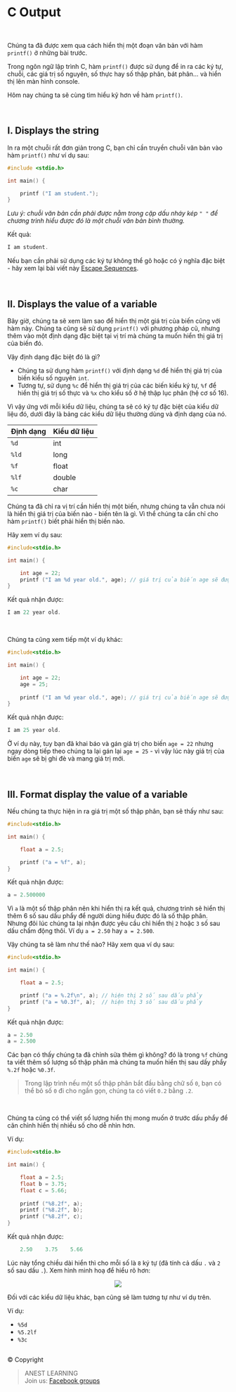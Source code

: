 # C Output

<br />

Chúng ta đã được xem qua cách hiển thị một đoạn văn bản với hàm `printf()` ở những bài trước.

Trong ngôn ngữ lập trình C, hàm `printf()` được sử dụng để in ra các ký tự, chuỗi, các giá trị số nguyên, số thực hay số thập phân, bát phân... và hiển thị lên màn hình console.

Hôm nay chúng ta sẽ cùng tìm hiểu kỹ hơn về hàm `printf()`.

<br />

## I. Displays the string

In ra một chuỗi rất đơn giản trong C, bạn chỉ cần truyền chuỗi văn bản vào hàm `printf()` như ví dụ sau:

```c
#include <stdio.h>

int main() {

    printf ("I am student.");
}
```
_Lưu ý: chuỗi văn bản cần phải được nằm trong cặp dấu nháy kép `" "` để chương trình hiểu được đó là một chuỗi văn bản bình thường._

Kết quả:
```c
I am student.
```

Nếu bạn cần phải sử dụng các ký tự không thể gõ hoặc có ý nghĩa đặc biệt - hãy xem lại bài viết này [Escape Sequences](https://github.com/AnestLearning/Course-C-Fundamentals/blob/master/1.%20Introduction/4.%20Keywords%20&%20Escape%20Sequences.md).

<br />

## II. Displays the value of a variable

Bây giờ, chúng ta sẽ xem làm sao để hiển thị một giá trị của biến cũng với hàm này. Chúng ta cũng sẽ sử dụng `printf()` với phương pháp cũ, nhưng thêm vào một định dạng đặc biệt tại vị trí mà chúng ta muốn hiển thị giá trị của biến đó. 

Vậy định dạng đặc biệt đó là gì?

- Chúng ta sử dụng hàm `printf()` với định dạng `%d` để hiển thị giá trị của biến kiểu số nguyên `int`.
- Tương tự, sử dụng `%c` để hiển thị giá trị của các biến kiểu ký tự, `%f` để hiển thị giá trị số thực và `%x` cho kiểu số ở hệ thập lục phân (hệ cơ số 16).

Vì vậy ứng với mỗi kiểu dữ liệu, chúng ta sẽ có ký tự đặc biệt của kiểu dữ liệu đó, dưới đây là bảng các kiểu dữ liệu thường dùng và định dạng của nó.

|  Định dạng | Kiểu dữ liệu  |
| ---------- | ------------- |
| `%d`  | int     |
| `%ld` | long    |
| `%f`  | float   |
| `%lf` | double  |
| `%c`  | char    |

Chúng ta đã chỉ ra vị trí cần hiển thị một biến, nhưng chúng ta vẫn chưa nói là hiển thị giá trị của biến nào - biến tên là gì. Vì thể chúng ta cần chỉ cho hàm `printf()` biết phải hiển thị biến nào. 

Hãy xem ví dụ sau:
```c
#include<stdio.h>

int main() {

    int age = 22;
    printf ("I am %d year old.", age); // giá trị của biến age sẽ được thay thế vào vị trí %d
}
```

Kết quả nhận được:
```c
I am 22 year old.
```

<br />

Chúng ta cũng xem tiếp một ví dụ khác:

```c
#include<stdio.h>

int main() {

    int age = 22;
    age = 25;
    
    printf ("I am %d year old.", age); // giá trị của biến age sẽ được thay thế vào vị trí %d
}
```

Kết quả nhận được:
```c
I am 25 year old.
```

Ở ví dụ này, tuy bạn đã khai báo và gán giá trị cho biến `age = 22` nhưng ngay dòng tiếp theo chúng ta lại gán lại `age = 25` - vì vậy lúc này giá trị của biến `age` sẽ bị ghi đè và mang giá trị mới.

<br />

## III. Format display the value of a variable

Nếu chúng ta thực hiện in ra giá trị một số thập phân, bạn sẽ thấy như sau:

```c
#include<stdio.h>

int main() {

    float a = 2.5;

    printf ("a = %f", a);
}
```

Kết quả nhận được:
```c
a = 2.500000
```

Vì `a` là một số thập phân nên khi hiển thị ra kết quả, chương trình sẽ hiển thị thêm 6 số sau dấu phẩy để người dùng hiểu được đó là số thập phân. Nhưng đôi lúc chúng ta lại nhận được yêu cầu chỉ hiển thị `2` hoặc `3` số sau dấu chấm động thôi. Ví dụ `a = 2.50` hay `a = 2.500`.

Vậy chúng ta sẽ làm như thế nào? Hãy xem qua ví dụ sau:

```c
#include<stdio.h>

int main() {

    float a = 2.5;

    printf ("a = %.2f\n", a); // hiện thị 2 số sau dấu phẩy
    printf ("a = %0.3f", a);  // hiện thị 3 số sau dấu phẩy
}
```

Kết quả nhận được:
```c
a = 2.50
a = 2.500
```

Các bạn có thấy chúng ta đã chỉnh sửa thêm gì không? đó là trong `%f` chúng ta viết thêm số lượng số thập phân mà chúng ta muốn hiển thị sau dấy phẩy `%.2f` hoặc `%0.3f`.

> Trong lập trình nếu một số thập phân bắt đầu bằng chữ số `0`, bạn có thể bỏ số `0` đi cho ngắn gọn, chúng ta có viết `0.2` bằng `.2`.

<br />

Chúng ta cũng có thể viết số lượng hiển thị mong muốn ở trước dấu phẩy để căn chỉnh hiển thị nhiều số cho dễ nhìn hơn.

Ví dụ:
```c
#include<stdio.h>

int main() {

    float a = 2.5;
    float b = 3.75;
    float c = 5.66;
    
    printf ("%8.2f", a);
    printf ("%8.2f", b);
    printf ("%8.2f", c);
}
```

Kết quả nhận được:
```c
    2.50    3.75    5.66
```

Lúc này tổng chiều dài hiển thì cho mỗi số là `8` ký tự (đã tính cả dấu `.` và `2` số sau dấu `.`). Xem hình minh hoạ để hiểu rõ hơn:

<p align="center">
  <img src="https://github.com/AnestLearning/Course-C-Fundamentals/blob/master/Images/format-display.jpg">
</p>

Đối với các kiểu dữ liệu khác, bạn cũng sẽ làm tương tự như ví dụ trên.

Ví dụ:
- `%5d`
- `%5.2lf`
- `%3c`


##  

© Copyright
> ANEST LEARNING  
> Join us: [Facebook groups](https://www.facebook.com/groups/anest.learning/)
